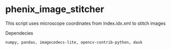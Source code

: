 # phenix_image_stitcher



This script uses microscope coordinates from Index.idx.xml to stitch images

Dependecies

`numpy, pandas, imagecodecs-lite, opencv-contrib-python, dask`